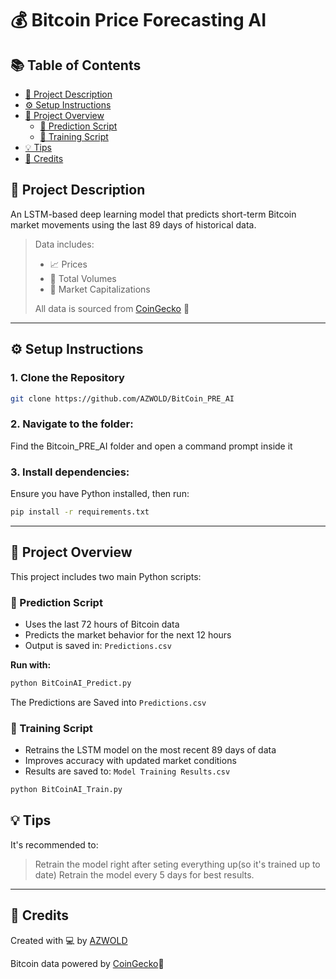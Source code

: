 # 💰 Bitcoin Price Forecasting AI

## 📚 Table of Contents

- [🚀 Project Description](#-project-description)
- [⚙️ Setup Instructions](#️-setup-instructions)
- [🤖 Project Overview](#-project-overview)
  - [🔮 Prediction Script](#-prediction-script)
  - [💪 Training Script](#-training-script)
- [💡 Tips](#-tips)
- [🙏 Credits](#-credits)

## 🚀 Project Description
An LSTM-based deep learning model that predicts short-term Bitcoin market movements using the last 89 days of historical data.

> Data includes:  
> - 📈 Prices  
> - 💸 Total Volumes  
> - 🏦 Market Capitalizations  
>  
> All data is sourced from [CoinGecko](https://www.coingecko.com/) 🦎

---

## ⚙️ Setup Instructions

### 1. Clone the Repository
```bash
git clone https://github.com/AZWOLD/BitCoin_PRE_AI
```
### 2. Navigate to the folder:
Find the Bitcoin_PRE_AI folder and open a command prompt inside it

### 3. Install dependencies:
Ensure you have Python installed, then run:
```bash
pip install -r requirements.txt
```

---

## 🤖 Project Overview
This project includes two main Python scripts:

### 🔮 Prediction Script
- Uses the last 72 hours of Bitcoin data 
- Predicts the market behavior for the next 12 hours
- Output is saved in: `Predictions.csv`

**Run with:**
```bash
python BitCoinAI_Predict.py
```
The Predictions are Saved into `Predictions.csv`

### 💪 Training Script
- Retrains the LSTM model on the most recent 89 days of data
- Improves accuracy with updated market conditions
- Results are saved to: `Model Training Results.csv`
```bash
python BitCoinAI_Train.py
```
## 💡 Tips
It's recommended to:
> Retrain the model right after seting everything up(so it's trained up to date)
> Retrain the model every 5 days for best results.

---

## 🙏 Credits
Created with 💻 by [AZWOLD](https://github.com/AZWOLD)

Bitcoin data powered by [CoinGecko](https://www.coingecko.com/)🦎
